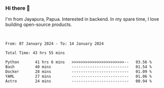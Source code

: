 ### Hi there 👋

I'm from Jayapura, Papua. Interested in backend. In my spare time, I love building open-source products.

<br>

 
 <!--START_SECTION:waka-->

```txt
From: 07 January 2024 - To: 14 January 2024

Total Time: 43 hrs 55 mins

Python       41 hrs 6 mins   >>>>>>>>>>>>>>>>>>>>>>>--   93.56 %
Bash         40 mins         -------------------------   01.54 %
Docker       28 mins         -------------------------   01.09 %
YAML         27 mins         -------------------------   01.06 %
Astro        24 mins         -------------------------   00.94 %
```

<!--END_SECTION:waka-->
